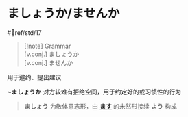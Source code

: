 # ましょうか/ませんか

 #📖ref/std/17  

> [!note] Grammar  
> [v.conj.] ましょうか  
> [v.conj.] ませんか  

用于邀约、提出建议  

**~ましょうか** 对方较难有拒绝空间，用于约定好的或习惯性的行为  
> **ましょう** 为敬体意志形，由 [**ます**](../5.auxi_verb/ます.md) 的未然形接续 **よう** 构成  